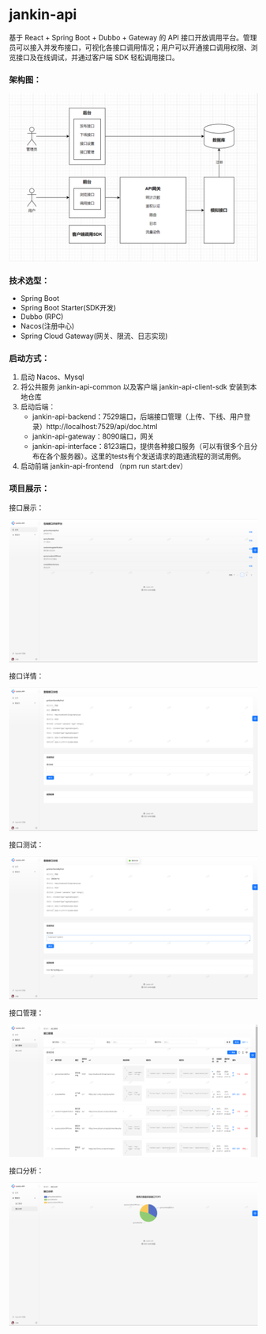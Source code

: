 # jankin-api
基于 React + Spring Boot + Dubbo + Gateway 的 API 接口开放调用平台。管理员可以接入并发布接口，可视化各接口调用情况；用户可以开通接口调用权限、浏览接口及在线调试，并通过客户端 SDK 轻松调用接口。

### 架构图：

![1700585249489](README.assets/1700585249489.png)

### 技术选型：

- Spring Boot
- Spring Boot Starter(SDK开发)
- Dubbo (RPC)
- Nacos(注册中心)
- Spring Cloud Gateway(网关、限流、日志实现)

### 启动方式：

1. 启动 Nacos、Mysql
2. 将公共服务 jankin-api-common 以及客户端 jankin-api-client-sdk 安装到本地仓库
3. 启动后端：
   - jankin-api-backend：7529端口，后端接口管理（上传、下线、用户登录）http://localhost:7529/api/doc.html
   - jankin-api-gateway：8090端口，网关
   - jankin-api-interface：8123端口，提供各种接口服务（可以有很多个且分布在各个服务器）。这里的tests有个发送请求的跑通流程的测试用例。
4. 启动前端 jankin-api-frontend （npm run start:dev）

### 项目展示：

接口展示：

![1700978265493](README.assets/1700978265493.png)

接口详情：

![1700978288426](README.assets/1700978288426.png)

接口测试：

![1700978349476](README.assets/1700978349476.png)

接口管理：

![1700978455552](README.assets/1700978455552.png)

接口分析：

![1700978473396](README.assets/1700978473396.png)




